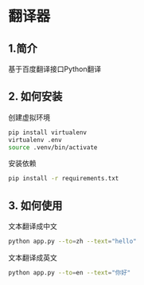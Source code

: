 # 翻译器

## 1.简介
基于百度翻译接口Python翻译

## 2. 如何安装

创建虚拟环境
``` sh
pip install virtualenv
virtualenv .env
source .venv/bin/activate
```

安装依赖
``` sh
pip install -r requirements.txt
```

## 3. 如何使用

文本翻译成中文
```sh
python app.py --to=zh --text="hello"
```

文本翻译成英文
``` sh
python app.py --to=en --text="你好"
```
